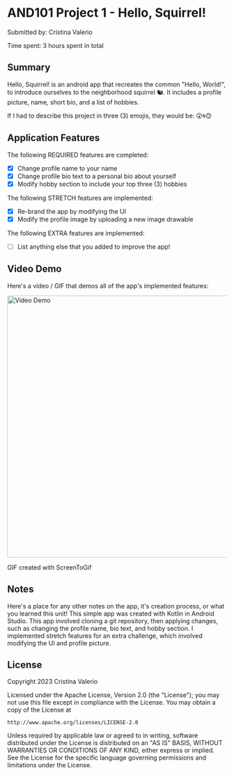 # AND101 Project 1 - Hello, Squirrel!

Submitted by: Cristina Valerio

Time spent: 3 hours spent in total

## Summary

Hello, Squirrel! is an android app that recreates the common "Hello, World!", to introduce ourselves to the neighborhood squirrel 🐿.  It includes a profile picture, name, short bio, and a list of hobbies.

If I had to describe this project in three (3) emojis, they would be: 😲🌀😊

## Application Features

The following REQUIRED features are completed:

- [x] Change profile name to your name
- [x] Change profile bio text to a personal bio about yourself
- [x] Modify hobby section to include your top three (3) hobbies

The following STRETCH features are implemented:

- [x] Re-brand the app by modifying the UI
- [x] Modify the profile image by uploading a new image drawable

The following EXTRA features are implemented:

- [ ] List anything else that you added to improve the app!

## Video Demo

Here's a video / GIF that demos all of the app's implemented features:

<img src='https://imgur.com/a/wIi56Cy' title='Hello, Squirrel - GIF Demo' width='602' alt='Video Demo' />

GIF created with ScreenToGif

## Notes

Here's a place for any other notes on the app, it's creation process, or what you learned this unit!
This simple app was created with Kotlin in Android Studio. This app involved cloning a git repository, then applying changes, such as changing the profile name, bio text, and hobby section. I implemented stretch features for an extra challenge, which involved modifying the UI and profile picture. 

## License

Copyright 2023 Cristina Valerio

Licensed under the Apache License, Version 2.0 (the "License");
you may not use this file except in compliance with the License.
You may obtain a copy of the License at

    http://www.apache.org/licenses/LICENSE-2.0

Unless required by applicable law or agreed to in writing, software
distributed under the License is distributed on an "AS IS" BASIS,
WITHOUT WARRANTIES OR CONDITIONS OF ANY KIND, either express or implied.
See the License for the specific language governing permissions and
limitations under the License.

